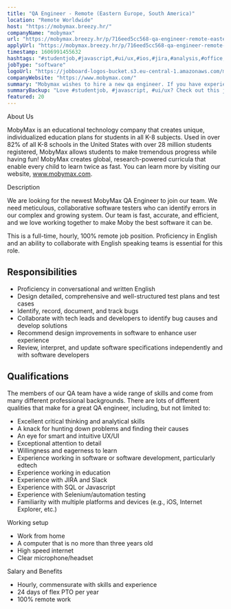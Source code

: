 ```yaml
---
title: "QA Engineer - Remote (Eastern Europe, South America)"
location: "Remote Worldwide"
host: "https://mobymax.breezy.hr/"
companyName: "mobymax"
url: "https://mobymax.breezy.hr/p/716eed5cc568-qa-engineer-remote-eastern-europe-south-america"
applyUrl: "https://mobymax.breezy.hr/p/716eed5cc568-qa-engineer-remote-eastern-europe-south-america/apply"
timestamp: 1606991455632
hashtags: "#studentjob,#javascript,#ui/ux,#ios,#jira,#analysis,#office,#English"
jobType: "software"
logoUrl: "https://jobboard-logos-bucket.s3.eu-central-1.amazonaws.com/mobymax"
companyWebsite: "https://www.mobymax.com/"
summary: "Mobymax wishes to hire a new qa engineer. If you have experience working in software or software development, particularly edtech, consider applying."
summaryBackup: "Love #studentjob, #javascript, #ui/ux? Check out this job post!"
featured: 20
---
```


About Us

MobyMax is an educational technology company that creates unique, individualized education plans for students in all K-8 subjects. Used in over 82% of all K-8 schools in the United States with over 28 million students registered, MobyMax allows students to make tremendous progress while having fun! MobyMax creates global, research-powered curricula that enable every child to learn twice as fast. You can learn more by visiting our website, www.mobymax.com.

Description

We are looking for the newest MobyMax QA Engineer to join our team. We need meticulous, collaborative software testers who can identify errors in our complex and growing system. Our team is fast, accurate, and efficient, and we love working together to make Moby the best software it can be.

This is a full-time, hourly, 100% remote job position. Proficiency in English and an ability to collaborate with English speaking teams is essential for this role.

## Responsibilities

*   Proficiency in conversational and written English
*   Design detailed, comprehensive and well-structured test plans and test cases
*   Identify, record, document, and track bugs
*   Collaborate with tech leads and developers to identify bug causes and develop solutions
*   Recommend design improvements in software to enhance user experience
*   Review, interpret, and update software specifications independently and with software developers

## Qualifications

The members of our QA team have a wide range of skills and come from many different professional backgrounds. There are lots of different qualities that make for a great QA engineer, including, but not limited to:

*   Excellent critical thinking and analytical skills
*   A knack for hunting down problems and finding their causes
*   An eye for smart and intuitive UX/UI
*   Exceptional attention to detail
*   Willingness and eagerness to learn
*   Experience working in software or software development, particularly edtech
*   Experience working in education
*   Experience with JIRA and Slack
*   Experience with SQL or Javascript
*   Experience with Selenium/automation testing
*   Familiarity with multiple platforms and devices (e.g., iOS, Internet Explorer, etc.)

Working setup

*   Work from home
*   A computer that is no more than three years old
*   High speed internet
*   Clear microphone/headset

Salary and Benefits

*   Hourly, commensurate with skills and experience
*   24 days of flex PTO per year
*   100% remote work
